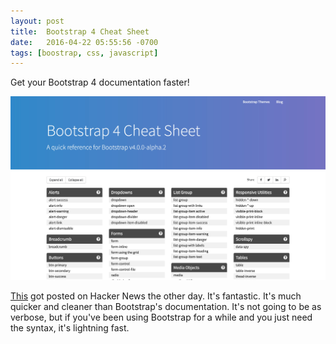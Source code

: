 ```yaml
---
layout: post
title:  Bootstrap 4 Cheat Sheet
date:   2016-04-22 05:55:56 -0700
tags: [boostrap, css, javascript]
---
```


Get your Bootstrap 4 documentation faster!

![Bootstrap 4 Cheat Sheet][2]

[This][1] got posted on Hacker News the other day. It's fantastic. It's much quicker
and cleaner than Bootstrap's documentation. It's not going to be as verbose, but
if you've been using Bootstrap for a while and you just need the syntax, it's
lightning fast.

[1]: http://hackerthemes.com/bootstrap-cheatsheet
[2]: /images/posts/bootstrap-4-cheatsheet.jpg
